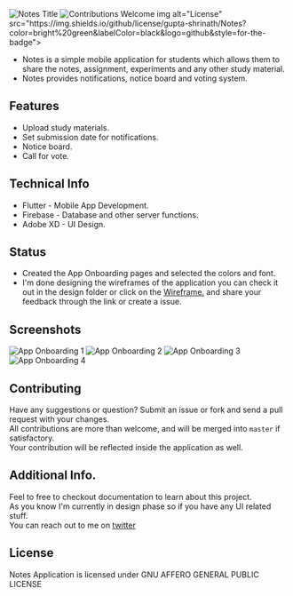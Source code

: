 <img alt="Notes Title" src="https://github.com/gupta-shrinath/Notes/blob/master/screenshots/Notes%20Title.PNG">
<img alt="Contributions Welcome" src="https://img.shields.io/badge/contributions-welcome-brightgreen?style=for-the-badge&labelColor=black&logo=github">
img alt="License" src="https://img.shields.io/github/license/gupta-shrinath/Notes?color=bright%20green&labelColor=black&logo=github&style=for-the-badge">

* Notes is a simple mobile application for students which allows them to share the notes, assignment, experiments  and any other study material.
* Notes provides notifications, notice board and voting system.  

## Features
* Upload study materials.
* Set submission date for notifications.
* Notice board.
* Call for vote.

## Technical Info
* Flutter - Mobile App Development.
* Firebase - Database and other server functions.
* Adobe XD - UI Design.

## Status
* Created the App Onboarding pages and selected the colors and font.
* I'm done designing the wireframes of the application you can check it out in the design folder or click on the [Wireframe.](https://xd.adobe.com/view/57efebc3-fdd4-4c58-bed4-21208a02d490-02bc/) and share your feedback through the link or create a issue.


## Screenshots
![App Onboarding 1](https://github.com/gupta-shrinath/Notes/blob/master/screenshots/App%20Onboarding%201.png)
![App Onboarding 2](https://github.com/gupta-shrinath/Notes/blob/master/screenshots/App%20Onboarding%202.png)
![App Onboarding 3](https://github.com/gupta-shrinath/Notes/blob/master/screenshots/App%20Onboarding%203.png)
![App Onboarding 4](https://github.com/gupta-shrinath/Notes/blob/master/screenshots/App%20Onboarding%204.png)

## Contributing
Have any suggestions or question? Submit an issue or fork and send a pull request with your changes.\
All contributions are more than welcome, and will be merged into `master` if satisfactory.\
Your contribution will be reflected inside the application as well.

## Additional Info.
Feel to free to checkout documentation to learn about this project.\
As you know I'm currently in design phase so if you have any UI related stuff.\
You can reach out to me on [twitter](https://twitter.com/gupta_shrinath)

## License
Notes Application is licensed under GNU AFFERO GENERAL PUBLIC LICENSE
